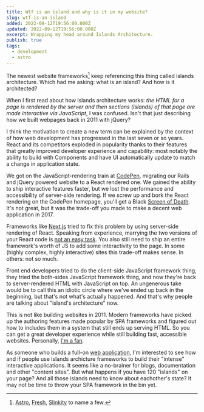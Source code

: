 ```yaml
---
title: Wtf is an island and why is it in my website?
slug: wtf-is-an-island
added: 2022-09-12T19:56:00.000Z
updated: 2022-09-12T19:56:00.000Z
excerpt: Wrapping my head around Islands Architecture.
publish: true
tags:
  - development
  - astro
---
```


The newest website frameworks[^1] keep referencing this thing called islands architecture. Which had me asking: what is an island? And how is it architected?

When I first read about how islands architecture works: _the HTML for a page is rendered by the server and then sections (islands) of that page are made interactive via JavaScript_, I was confused. Isn't that just describing how we built webpages back in 2011 with jQuery?

I think the motivation to create a new term can be explained by the context of how web development has progressed in the last seven or so years. React and its competitors exploded in popularity thanks to their features that greatly improved developer experience and capability: most notably the ability to build with Components and have UI automatically update to match a change in application state.

We got on the JavaScript-rendering train at [CodePen](https://codepen.io), migrating our Rails and jQuery powered website to a React rendered one. We gained the ability to ship interactive features faster, but we lost the performance and accessibility of server-side rendering. If we screw up and bork the React rendering on the CodePen homepage, you'll get a Black [Screen of Death](https://en.wikipedia.org/wiki/Blue_screen_of_death). It's not great, but it was the trade-off you made to make a decent web application in 2017.

Frameworks like [Next.js](https://nextjs.org/) tried to fix this problem by using server-side rendering of React. Speaking from experience, marrying the two versions of your React code is [not an easy task](https://www.joshwcomeau.com/react/the-perils-of-rehydration/). You also still need to ship an entire framework's worth of JS to add some interactivity to the page. In some (highly complex, highly interactive) sites this trade-off makes sense. In others: not so much.

Front end developers tried to do the client-side JavaScript framework thing, they tried the both-sides JavaScript framework thing, and now they're back to server-rendered HTML with JavaScript on top. An ungenerous take would be to call this an idiotic circle where we've ended up back in the beginning, but that's not what's actually happened. And that's why people are talking about "island's architecture" now.

This is not like building websites in 2011. Modern frameworks have picked up the authoring features made popular by SPA frameworks and figured out how to includes them in a system that still ends up serving HTML. So you can get a great developer experience while still building fast, accessible websites. Personally, [I'm a fan](/initial-thoughts-on-astro/).

As someone who builds a full-on [web application](https://codepen.io), I'm interested to see how and if people use islands archicture frameworks to build their "intense" interactive applications. It seems like a no-brainer for blogs, documentation and other "content sites". But what happens if you have 120 "islands" on your page? And all those islands need to know about eachother's state? It may not be time to throw your SPA framework in the bin yet.

[^1]: [Astro](https://astro.build), [Fresh](https://fresh.deno.dev/), [Slinkity](https://slinkity.dev/) to name a few.
